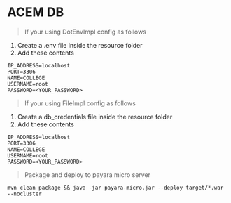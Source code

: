 # ACEM DB

> If your using DotEnvImpl config as follows

1. Create a .env file inside the resource folder
2. Add these contents

```
IP_ADDRESS=localhost
PORT=3306
NAME=COLLEGE
USERNAME=root
PASSWORD=<YOUR_PASSWORD>
```

> If your using FileImpl config as follows

1. Create a db_credentials file inside the resource folder
2. Add these contents

```
IP_ADDRESS=localhost
PORT=3306
NAME=COLLEGE
USERNAME=root
PASSWORD=<YOUR_PASSWORD>
```

> Package and deploy to payara micro server

```
mvn clean package && java -jar payara-micro.jar --deploy target/*.war --nocluster

```